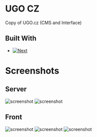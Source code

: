 # UGO CZ

Copy of UGO.cz (CMS and Interface)

## Built With
* [![Next][Next.js]][Next-url]

# Screenshots

## Server
![screenshot](https://sun9-59.userapi.com/impg/hDEaoPFeAdONN4HpCDU0aLo6HW4ujyUu0ZHJxQ/8oTQE621i78.jpg?size=2560x932&quality=96&sign=9685c62849a87fc391bb1fbdd95bbea9&type=album)
![screenshot](https://sun9-83.userapi.com/impg/Ja6Wmap6gkDIh4wZ7jb7e1FGaXZk7HnUXS9iwg/E82RoaeZ2BM.jpg?size=2560x932&quality=96&sign=e39c0937340cc42c9ebc48ec9ea4c834&type=album)

## Front
![screenshot](https://sun9-32.userapi.com/impg/5Xjytgf3l94s2u1XChDvdX3jLlhE6WJtlPZk2g/bUc00rE3YhY.jpg?size=2560x938&quality=96&sign=196969643d06b5a36018d5c5049b99c0&type=album)
![screenshot](https://sun9-36.userapi.com/impg/9FPRorLH85T06YuBIPctpnlpzlton9DhvjY-rQ/JD_NrbVxJBE.jpg?size=2560x938&quality=96&sign=ec90b8ce67d835fdbab30c2d217072d9&type=album)
![screenshot](https://sun1-26.userapi.com/impg/9bVFa-ao3wcvxQ9jhBiDNyMKKqL8v_up0caF7w/qdoMJL9wPk4.jpg?size=2515x2160&quality=96&sign=82b4cd1456bb93e8e31b39f5546da73a&type=album)

[Next.js]: https://img.shields.io/badge/next.js-000000?style=for-the-badge&logo=nextdotjs&logoColor=white
[Next-url]: https://nextjs.org/
